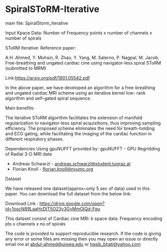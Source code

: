# SpiralSToRM-Iterative

main file: SpiralStorm_iterative

Input Kpace Data: Number of Frequency points x number of channels x number of spirals 

SToRM Iterative: 
Reference paper:

A.H. Ahmed, Y. Mohsin, R. Zhao, Y. Yang, M. Salerno, P. Nagpal, M. Jacob, 
Free-breathing and ungated cardiac cine using navigator-less spiral SToRM
(submitted to MRM)

Link:https://arxiv.org/pdf/1901.05542.pdf

In the above paper, we have developed an algorithm for a free-breathing and ungated cardiac MRI scheme using an iterative kernel low-
rank algorithm and self-gated spiral sequence.

Main benefits:

The  iterative  SToRM  algorithm  facilitates  the  extension  of  manifold  regularization  to
navigator-less spiral acquisitions, thus improving sampling efficiency. The proposed scheme eliminates
the need for breath-holding and ECG gating, while facilitating the imaging of the cardiac function in
different respiratory phases.

Dependencies
Using gpuNUFFT provided by:
gpuNUFFT - GPU Regridding of Radial 3-D MRI data
 - Andreas Schwarzl - andreas.schwarzl@student.tugraz.at
 - Florian Knoll - florian.knoll@nyumc.org

Dataset

We have released one dataset(approx~only 5 sec of data) used in this paper. You can download the full dataset from the below link:

Download Link : https://drive.google.com/open?id=1oscN89LaaHcDlT5O23y3GyMmOlQd-Fqu

This dataset consist of Cardiac cine MRI: k space data: Frequency encoding pts x channels x no.of spirals

The code is provided to support reproducible research. 
If the code is giving any error or some files are missing then you may open an issue 
or directly email me at abdul-ahmed@uiowa.edu or hasib_bhati@yahoo.com